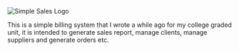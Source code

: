 <img src="http://s13.postimg.org/xn9zi8cmf/Simple_Sales_Logo.png" title="Simple Sales Logo" alt="Simple Sales Logo">

This is a simple billing system that I wrote a while ago for my college graded unit, it is intended to generate sales report, manage clients, manage suppliers and generate orders etc.
